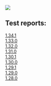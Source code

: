 <a href="cli_coverage.json"><img src="cli_coverage_badge.svg"></a><br/>
<h2>Test reports:</h2><p>
<a href="reports/1.34.1">1.34.1</a><br/>
<a href="reports/1.33.0">1.33.0</a><br/>
<a href="reports/1.32.0">1.32.0</a><br/>
<a href="reports/1.31.0">1.31.0</a><br/>
<a href="reports/1.30.1">1.30.1</a><br/>
<a href="reports/1.30.0">1.30.0</a><br/>
<a href="reports/1.29.1">1.29.1</a><br/>
<a href="reports/1.29.0">1.29.0</a><br/>
<a href="reports/1.28.0">1.28.0</a><br/>
